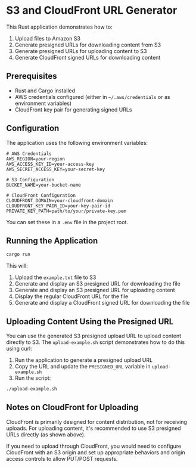 # S3 and CloudFront URL Generator

This Rust application demonstrates how to:

1. Upload files to Amazon S3
2. Generate presigned URLs for downloading content from S3
3. Generate presigned URLs for uploading content to S3
4. Generate CloudFront signed URLs for downloading content

## Prerequisites

- Rust and Cargo installed
- AWS credentials configured (either in `~/.aws/credentials` or as environment variables)
- CloudFront key pair for generating signed URLs

## Configuration

The application uses the following environment variables:

```
# AWS Credentials
AWS_REGION=your-region
AWS_ACCESS_KEY_ID=your-access-key
AWS_SECRET_ACCESS_KEY=your-secret-key

# S3 Configuration
BUCKET_NAME=your-bucket-name

# CloudFront Configuration
CLOUDFRONT_DOMAIN=your-cloudfront-domain
CLOUDFRONT_KEY_PAIR_ID=your-key-pair-id
PRIVATE_KEY_PATH=path/to/your/private-key.pem
```

You can set these in a `.env` file in the project root.

## Running the Application

```bash
cargo run
```

This will:
1. Upload the `example.txt` file to S3
2. Generate and display an S3 presigned URL for downloading the file
3. Generate and display an S3 presigned URL for uploading content
4. Display the regular CloudFront URL for the file
5. Generate and display a CloudFront signed URL for downloading the file

## Uploading Content Using the Presigned URL

You can use the generated S3 presigned upload URL to upload content directly to S3. The `upload-example.sh` script demonstrates how to do this using curl:

1. Run the application to generate a presigned upload URL
2. Copy the URL and update the `PRESIGNED_URL` variable in `upload-example.sh`
3. Run the script:

```bash
./upload-example.sh
```

## Notes on CloudFront for Uploading

CloudFront is primarily designed for content distribution, not for receiving uploads. For uploading content, it's recommended to use S3 presigned URLs directly (as shown above).

If you need to upload through CloudFront, you would need to configure CloudFront with an S3 origin and set up appropriate behaviors and origin access controls to allow PUT/POST requests.
